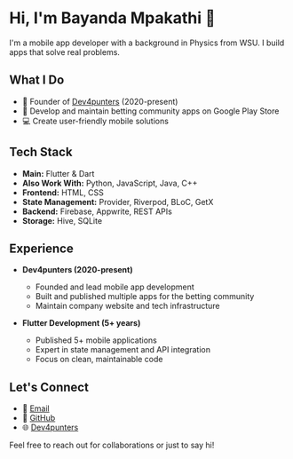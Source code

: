 # Hi, I'm Bayanda Mpakathi 👋

I'm a mobile app developer with a background in Physics from WSU. I build apps that solve real problems.

## What I Do

- 🚀 Founder of [Dev4punters](https://dev4punters.com) (2020-present)
- 📱 Develop and maintain betting community apps on Google Play Store
- 💻 Create user-friendly mobile solutions

## Tech Stack

- **Main:** Flutter & Dart
- **Also Work With:** Python, JavaScript, Java, C++
- **Frontend:** HTML, CSS
- **State Management:** Provider, Riverpod, BLoC, GetX
- **Backend:** Firebase, Appwrite, REST APIs
- **Storage:** Hive, SQLite

## Experience

- **Dev4punters (2020-present)**
  - Founded and lead mobile app development
  - Built and published multiple apps for the betting community
  - Maintain company website and tech infrastructure

- **Flutter Development (5+ years)**
  - Published 5+ mobile applications
  - Expert in state management and API integration
  - Focus on clean, maintainable code

## Let's Connect

- 📧 [Email](mailto:mpakathibayanda@gmail.com)
- 💼 [GitHub](https://github.com/mpakathibayanda)
- 🌐 [Dev4punters](https://dev4punters.com)

Feel free to reach out for collaborations or just to say hi!
